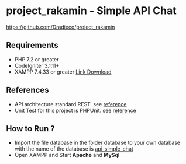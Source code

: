 # project_rakamin - Simple API Chat

https://github.com/Dradieco/project_rakamin

## Requirements

- PHP 7.2 or greater
- CodeIgniter 3.1.11+
- XAMPP 7.4.33 or greater [Link Download](https://www.apachefriends.org/download.html)

## References

- API architecture standard REST. see [reference](https://github.com/chriskacerguis/codeigniter-restserver)
- Unit Test for this project is PHPUnit. see [reference](https://github.com/kenjis/ci-phpunit-test)

## How to Run ?

- Import the file database in the folder database to your own database with the name of the database is [api_simple_chat]()
- Open XAMPP and Start **Apache** and **MySql**
